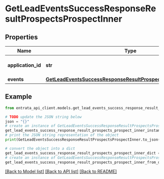 # GetLeadEventsSuccessResponseResultProspectsProspectInner


## Properties

Name | Type | Description | Notes
------------ | ------------- | ------------- | -------------
**application_id** | **str** | The unique ID for the application. | 
**events** | [**GetLeadEventsSuccessResponseResultProspectsProspectInnerEvents**](GetLeadEventsSuccessResponseResultProspectsProspectInnerEvents.md) |  | 

## Example

```python
from entrata_api_client.models.get_lead_events_success_response_result_prospects_prospect_inner import GetLeadEventsSuccessResponseResultProspectsProspectInner

# TODO update the JSON string below
json = "{}"
# create an instance of GetLeadEventsSuccessResponseResultProspectsProspectInner from a JSON string
get_lead_events_success_response_result_prospects_prospect_inner_instance = GetLeadEventsSuccessResponseResultProspectsProspectInner.from_json(json)
# print the JSON string representation of the object
print(GetLeadEventsSuccessResponseResultProspectsProspectInner.to_json())

# convert the object into a dict
get_lead_events_success_response_result_prospects_prospect_inner_dict = get_lead_events_success_response_result_prospects_prospect_inner_instance.to_dict()
# create an instance of GetLeadEventsSuccessResponseResultProspectsProspectInner from a dict
get_lead_events_success_response_result_prospects_prospect_inner_from_dict = GetLeadEventsSuccessResponseResultProspectsProspectInner.from_dict(get_lead_events_success_response_result_prospects_prospect_inner_dict)
```
[[Back to Model list]](../README.md#documentation-for-models) [[Back to API list]](../README.md#documentation-for-api-endpoints) [[Back to README]](../README.md)


